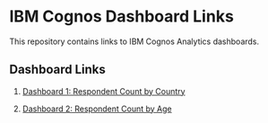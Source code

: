 # IBM Cognos Dashboard Links

This repository contains links to IBM Cognos Analytics dashboards.

## Dashboard Links

1. [Dashboard 1: Respondent Count by Country](https://eu2.ca.analytics.ibm.com/bi/?perspective=dashboard&id=i76DF8D9D61E944BF9B92EFFED7DCFBF3&objRef=i76DF8D9D61E944BF9B92EFFED7DCFBF3&options%5BdisableGlassPrefetch%5D=true&options%5Bcollections%5D%5BcanvasExtension%5D%5Bid%5D=com.ibm.bi.dashboard.canvasExtension&options%5Bcollections%5D%5BfeatureExtension%5D%5Bid%5D=com.ibm.bi.dashboard.core-features&options%5Bcollections%5D%5Bbuttons%5D%5Bid%5D=com.ibm.bi.dashboard.buttons&options%5Bcollections%5D%5Bwidget%5D%5Bid%5D=com.ibm.bi.dashboard.widgets&options%5Bcollections%5D%5BcontentFeatureExtension%5D%5Bid%5D=com.ibm.bi.dashboard.content-features&options%5Bcollections%5D%5BsaveServices%5D%5Bid%5D=com.ibm.bi.dashboard.saveServices&options%5Bcollections%5D%5Btemplates%5D%5Bid%5D=com.ibm.bi.dashboard.templates&options%5Bcollections%5D%5BvisualizationExtension%5D%5Bid%5D=com.ibm.bi.dashboard.visualizationExtensionCA&options%5Bcollections%5D%5BboardModel%5D%5Bid%5D=com.ibm.bi.dashboard.boardModelExtension&options%5Bcollections%5D%5BcontentTypes%5D%5Bid%5D=com.ibm.bi.dashboard.contentTypes&options%5Bcollections%5D%5BserviceExtension%5D%5Bid%5D=com.ibm.bi.dashboard.serviceExtension&options%5Bcollections%5D%5BlayoutExtension%5D%5Bid%5D=com.ibm.bi.dashboard.layoutExtension&options%5Bcollections%5D%5BcolorSetExtensions%5D%5Bid%5D=com.ibm.bi.dashboard.colorSetExtensions&options%5Bconfig%5D%5Bproduct%5D=CA&options%5Bconfig%5D%5BeditPropertiesLabel%5D=true&options%5Bconfig%5D%5BenableCustomVisualizations%5D=true&options%5Bconfig%5D%5BassetTags%5D%5B%5D=dashboard&options%5Bconfig%5D%5BfilterDock%5D=true&options%5Bconfig%5D%5BshowMembers%5D=true&options%5Bconfig%5D%5Bupgrades%5D=dashboard-core%2Fjs%2Fdashboard%2Fupgrades&options%5Bconfig%5D%5BassetType%5D=exploration&options%5Bconfig%5D%5BgeoService%5D=CA&options%5Bconfig%5D%5BsmartTitle%5D=true&options%5Bconfig%5D%5BnavigationGroupAction%5D=true&options%5Bconfig%5D%5BenableDataQuality%5D=false&options%5Bconfig%5D%5BmemberCalculation%5D=false&isAuthoringMode=true&boardId=i76DF8D9D61E944BF9B92EFFED7DCFBF3)

2. [Dashboard 2: Respondent Count by Age](https://eu2.ca.analytics.ibm.com/bi/?perspective=dashboard&id=i7FF5FF3081B6459BA7B0A590AEB2F705&objRef=i7FF5FF3081B6459BA7B0A590AEB2F705&options%5BdisableGlassPrefetch%5D=true&options%5Bcollections%5D%5BcanvasExtension%5D%5Bid%5D=com.ibm.bi.dashboard.canvasExtension&options%5Bcollections%5D%5BfeatureExtension%5D%5Bid%5D=com.ibm.bi.dashboard.core-features&options%5Bcollections%5D%5Bbuttons%5D%5Bid%5D=com.ibm.bi.dashboard.buttons&options%5Bcollections%5D%5Bwidget%5D%5Bid%5D=com.ibm.bi.dashboard.widgets&options%5Bcollections%5D%5BcontentFeatureExtension%5D%5Bid%5D=com.ibm.bi.dashboard.content-features&options%5Bcollections%5D%5BsaveServices%5D%5Bid%5D=com.ibm.bi.dashboard.saveServices&options%5Bcollections%5D%5Btemplates%5D%5Bid%5D=com.ibm.bi.dashboard.templates&options%5Bcollections%5D%5BvisualizationExtension%5D%5Bid%5D=com.ibm.bi.dashboard.visualizationExtensionCA&options%5Bcollections%5D%5BboardModel%5D%5Bid%5D=com.ibm.bi.dashboard.boardModelExtension&options%5Bcollections%5D%5BcontentTypes%5D%5Bid%5D=com.ibm.bi.dashboard.contentTypes&options%5Bcollections%5D%5BserviceExtension%5D%5Bid%5D=com.ibm.bi.dashboard.serviceExtension&options%5Bcollections%5D%5BlayoutExtension%5D%5Bid%5D=com.ibm.bi.dashboard.layoutExtension&options%5Bcollections%5D%5BcolorSetExtensions%5D%5Bid%5D=com.ibm.bi.dashboard.colorSetExtensions&options%5Bconfig%5D%5Bproduct%5D=CA&options%5Bconfig%5D%5BeditPropertiesLabel%5D=true&options%5Bconfig%5D%5BenableCustomVisualizations%5D=true&options%5Bconfig%5D%5BassetTags%5D%5B%5D=dashboard&options%5Bconfig%5D%5BfilterDock%5D=true&options%5Bconfig%5D%5BshowMembers%5D=true&options%5Bconfig%5D%5Bupgrades%5D=dashboard-core%2Fjs%2Fdashboard%2Fupgrades&options%5Bconfig%5D%5BassetType%5D=exploration&options%5Bconfig%5D%5BgeoService%5D=CA&options%5Bconfig%5D%5BsmartTitle%5D=true&options%5Bconfig%5D%5BnavigationGroupAction%5D=true&options%5Bconfig%5D%5BenableDataQuality%5D=false&options%5Bconfig%5D%5BmemberCalculation%5D=false&isAuthoringMode=true&boardId=i7FF5FF3081B6459BA7B0A590AEB2F705)
